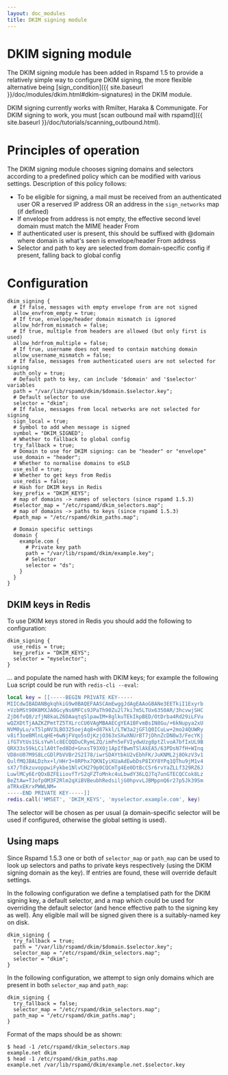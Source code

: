 ```yaml
---
layout: doc_modules
title: DKIM signing module
---
```


# DKIM signing module

The DKIM signing module has been added in Rspamd 1.5 to provide a relatively simple way to configure DKIM signing, the more flexible alternative being [sign_condition]({{ site.baseurl }}/doc/modules/dkim.html#dkim-signatures) in the DKIM module.

DKIM signing currently works with Rmilter, Haraka & Communigate. For DKIM signing to work, you must [scan outbound mail with rspamd]({{ site.baseurl }}/doc/tutorials/scanning_outbound.html).

# Principles of operation

The DKIM signing module chooses signing domains and selectors according to a predefined policy which can be modified with various settings. Description of this policy follows:

 * To be eligible for signing, a mail must be received from an authenticated user OR a reserved IP address OR an address in the `sign_networks` map (if defined)
 * If envelope from address is not empty, the effective second level domain must match the MIME header From
 * If authenticated user is present, this should be suffixed with @domain where domain is what's seen is envelope/header From address
 * Selector and path to key are selected from domain-specific config if present, falling back to global config

# Configuration

~~~ucl
dkim_signing {
  # If false, messages with empty envelope from are not signed
  allow_envfrom_empty = true;
  # If true, envelope/header domain mismatch is ignored
  allow_hdrfrom_mismatch = false;
  # If true, multiple from headers are allowed (but only first is used)
  allow_hdrfrom_multiple = false;
  # If true, username does not need to contain matching domain
  allow_username_mismatch = false;
  # If false, messages from authenticated users are not selected for signing
  auth_only = true;
  # Default path to key, can include '$domain' and '$selector' variables
  path = "/var/lib/rspamd/dkim/$domain.$selector.key";
  # Default selector to use
  selector = "dkim";
  # If false, messages from local networks are not selected for signing
  sign_local = true;
  # Symbol to add when message is signed
  symbol = "DKIM_SIGNED";
  # Whether to fallback to global config
  try_fallback = true;
  # Domain to use for DKIM signing: can be "header" or "envelope"
  use_domain = "header";
  # Whether to normalise domains to eSLD
  use_esld = true;
  # Whether to get keys from Redis
  use_redis = false;
  # Hash for DKIM keys in Redis
  key_prefix = "DKIM_KEYS";
  # map of domains -> names of selectors (since rspamd 1.5.3)
  #selector_map = "/etc/rspamd/dkim_selectors.map";
  # map of domains -> paths to keys (since rspamd 1.5.3)
  #path_map = "/etc/rspamd/dkim_paths.map";

  # Domain specific settings
  domain {
    example.com {
      # Private key path
      path = "/var/lib/rspamd/dkim/example.key";
      # Selector
      selector = "ds";
    }
  }
} 
~~~

## DKIM keys in Redis

To use DKIM keys stored in Redis you should add the following to configuration:

~~~ucl
dkim_signing {
  use_redis = true;
  key_prefix = "DKIM_KEYS";
  selector = "myselector";
}
~~~

... and populate the named hash with DKIM keys; for example the following Lua script could be run with `redis-cli --eval`:

~~~lua
local key = [[-----BEGIN PRIVATE KEY-----
MIICdwIBADANBgkqhkiG9w0BAQEFAASCAmEwggJdAgEAAoGBANe3EETkiI1Exyrb
+VzbMSt90K8MXJA0GcyNs6MFCs9JPaTh90Zu2l7ki7m5LTUx6350AR/3hcvwjSHC
ZjD6fvQ8/zfjN8kaLZ6DAaqtqSlpawIM+8glkuTEkIkpBED/OtDrba4Rd29iLFVu
wQZXDtTjAAZKZPmtTZ5TXLrcCU6VAgMBAAECgYEA1BFvmBsIN8Gu/+6kNupya2xU
NVM0yLu/xT5lpNV3LBO325oejAq8+d87kkl/LTW3a2jGFlQ0ICuLw+2mo24QUWRy
v8if3oeBMlnLqHE+6wNjFVqo5sOjKzjO363xSXwXNUrBT7jDhnZcDN8w3/FecYKj
ifGTVtUs1SLsYwhlc8ECQQDuCRymLZQ/imPn5eFVIydwUzg8ptZlvoA7bfIxUL9B
QRX33s59kLCilA0tTed8Dd+GnxsT93XOj1ApIfBwmTSlAkEA5/63PDsN7fH+WInq
VD8nU07M9S8LcGDlPbVVBr2S2I78/iwrSDAYtbkU2vEbhFK/JuKNML2j8OkzV3v1
QulfMQJBALDzhx+l/HHr3+8RPhx7QKNIyiKUaAdEwbDsP8IXY8YPq1QThu9jM1v4
sX7/TdkzuvoppwiFykbe1NlvCH279p0CQCmTg4Ee0DtBcCSr6rvYaZLLf329RZ6J
LuwlMCy6ErQOxBZFEiiovfTrS2qFZToMnkc4uLbwdY36LQJTq7unGTECQCCok8Lz
BeZtAw+TJofpOM3F2Rlm2qXiBVBeubhRedsiljG0hpvvLJBMppnQ6r27p5Jk39Sm
aTRkxEKrxPWWLNM=
-----END PRIVATE KEY-----]]
redis.call('HMSET', 'DKIM_KEYS', 'myselector.example.com', key)
~~~

The selector will be chosen as per usual (a domain-specific selector will be used if configured, otherwise the global setting is used).

## Using maps

Since Rspamd 1.5.3 one or both of `selector_map` or `path_map` can be used to look up selectors and paths to private keys respectively (using the DKIM signing domain as the key). If entries are found, these will override default settings.

In the following configuration we define a templatised path for the DKIM signing key, a default selector, and a map which could be used for overriding the default selector (and hence effective path to the signing key as well). Any eligible mail will be signed given there is a suitably-named key on disk.

~~~ucl
dkim_signing {
  try_fallback = true;
  path = "/var/lib/rspamd/dkim/$domain.$selector.key";
  selector_map = "/etc/rspamd/dkim_selectors.map";
  selector = "dkim";
}
~~~

In the following configuration, we attempt to sign only domains which are present in both `selector_map` and `path_map`:

~~~ucl
dkim_signing {
  try_fallback = false;
  selector_map = "/etc/rspamd/dkim_selectors.map";
  path_map = "/etc/rspamd/dkim_paths.map";
}
~~~

Format of the maps should be as shown:

~~~
$ head -1 /etc/rspamd/dkim_selectors.map
example.net dkim
$ head -1 /etc/rspamd/dkim_paths.map
example.net /var/lib/rspamd/dkim/example.net.$selector.key
~~~
